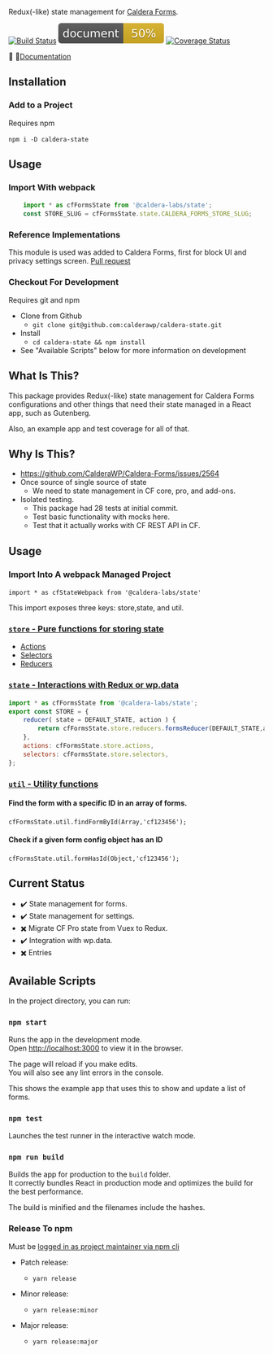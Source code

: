 Redux(-like) state management for [Caldera Forms](https://github.com/calderawp/caldera-forms).


[![Build Status](https://travis-ci.org/CalderaWP/caldera-state.svg?branch=master)](https://travis-ci.org/CalderaWP/caldera-state)
[![Documentation Status](./docs/badge.svg)](https://calderalabs.org/caldera-state/source.html)
[![Coverage Status](https://coveralls.io/repos/github/CalderaWP/caldera-state/badge.svg?branch=master)](https://coveralls.io/github/CalderaWP/caldera-state?branch=master)


🌋 👀[Documentation](https://calderalabs.org/caldera-state/)
## Installation
### Add to a Project
Requires npm

`npm i -D caldera-state`

## Usage
### Import With webpack
```js
    import * as cfFormsState from '@caldera-labs/state';
    const STORE_SLUG = cfFormsState.state.CALDERA_FORMS_STORE_SLUG;
```

### Reference Implementations
This module is used was added to Caldera Forms, first for block UI and privacy settings screen. [Pull request](https://github.com/CalderaWP/Caldera-Forms/pull/2611)

### Checkout For Development
Requires git and npm

* Clone from Github
    - `git clone git@github.com:calderawp/caldera-state.git`
* Install
    - `cd caldera-state && npm install`
* See "Available Scripts" below for more information on development

## What Is This?
This package provides Redux(-like) state management for Caldera Forms configurations and other things that need their state managed in a React app, such as Gutenberg.

Also, an example app and test coverage for all of that.

## Why Is This?
* https://github.com/CalderaWP/Caldera-Forms/issues/2564
* Once source of single source of state
    - We need to state management in CF core, pro, and add-ons.
* Isolated testing.
    - This package had 28 tests at initial commit.
    - Test basic functionality with mocks here.
    - Test that it actually works with CF REST API in CF.


## Usage
### Import Into A webpack Managed Project

`import * as cfStateWebpack from '@caldera-labs/state'`

This import exposes three keys: store,state, and util.
### [`store` - Pure functions for storing state](http://calderalabs.org/caldera-state/identifiers.html#store)
* [Actions]()
* [Selectors]()
* [Reducers]()

### [`state` - Interactions with Redux or wp.data](http://calderalabs.org/caldera-state/identifiers.html#state)
```js
import * as cfFormsState from '@caldera-labs/state';
export const STORE = {
    reducer( state = DEFAULT_STATE, action ) {
        return cfFormsState.store.reducers.formsReducer(DEFAULT_STATE,action);
    },
    actions: cfFormsState.store.actions,
    selectors: cfFormsState.store.selectors,
};

```


### [`util` - Utility functions](http://calderalabs.org/caldera-state/identifiers.html#util)

#### Find the form with a specific ID in an array of forms.
`cfFormsState.util.findFormById(Array,'cf123456');`

#### Check if a  given form config object has an ID
`cfFormsState.util.formHasId(Object,'cf123456');`

## Current Status
* ✔️ State management for forms.
* ✔️ State management for settings.
* ✖️ Migrate CF Pro state from Vuex to Redux.
* ✔️ Integration with wp.data. 
* ✖️ Entries

## Available Scripts

In the project directory, you can run:

### `npm start`

Runs the app in the development mode.<br>
Open [http://localhost:3000](http://localhost:3000) to view it in the browser.

The page will reload if you make edits.<br>
You will also see any lint errors in the console.

This shows the example app that uses this to show and update a list of forms.

### `npm test`

Launches the test runner in the interactive watch mode.<br>

### `npm run build`

Builds the app for production to the `build` folder.<br>
It correctly bundles React in production mode and optimizes the build for the best performance.

The build is minified and the filenames include the hashes.<br>


### Release To npm
Must be [logged in as project maintainer via npm cli](https://docs.npmjs.com/cli/adduser)

* Patch release:
    - `yarn release`

* Minor release:
    - `yarn release:minor`

* Major release:
    - `yarn release:major`
